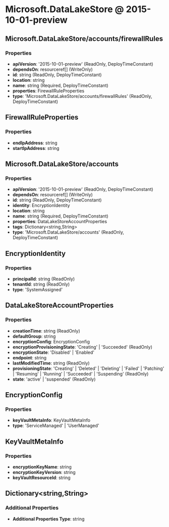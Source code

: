 # Microsoft.DataLakeStore @ 2015-10-01-preview

## Microsoft.DataLakeStore/accounts/firewallRules
### Properties
* **apiVersion**: '2015-10-01-preview' (ReadOnly, DeployTimeConstant)
* **dependsOn**: resourceref[] (WriteOnly)
* **id**: string (ReadOnly, DeployTimeConstant)
* **location**: string
* **name**: string (Required, DeployTimeConstant)
* **properties**: FirewallRuleProperties
* **type**: 'Microsoft.DataLakeStore/accounts/firewallRules' (ReadOnly, DeployTimeConstant)

## FirewallRuleProperties
### Properties
* **endIpAddress**: string
* **startIpAddress**: string

## Microsoft.DataLakeStore/accounts
### Properties
* **apiVersion**: '2015-10-01-preview' (ReadOnly, DeployTimeConstant)
* **dependsOn**: resourceref[] (WriteOnly)
* **id**: string (ReadOnly, DeployTimeConstant)
* **identity**: EncryptionIdentity
* **location**: string
* **name**: string (Required, DeployTimeConstant)
* **properties**: DataLakeStoreAccountProperties
* **tags**: Dictionary<string,String>
* **type**: 'Microsoft.DataLakeStore/accounts' (ReadOnly, DeployTimeConstant)

## EncryptionIdentity
### Properties
* **principalId**: string (ReadOnly)
* **tenantId**: string (ReadOnly)
* **type**: 'SystemAssigned'

## DataLakeStoreAccountProperties
### Properties
* **creationTime**: string (ReadOnly)
* **defaultGroup**: string
* **encryptionConfig**: EncryptionConfig
* **encryptionProvisioningState**: 'Creating' | 'Succeeded' (ReadOnly)
* **encryptionState**: 'Disabled' | 'Enabled'
* **endpoint**: string
* **lastModifiedTime**: string (ReadOnly)
* **provisioningState**: 'Creating' | 'Deleted' | 'Deleting' | 'Failed' | 'Patching' | 'Resuming' | 'Running' | 'Succeeded' | 'Suspending' (ReadOnly)
* **state**: 'active' | 'suspended' (ReadOnly)

## EncryptionConfig
### Properties
* **keyVaultMetaInfo**: KeyVaultMetaInfo
* **type**: 'ServiceManaged' | 'UserManaged'

## KeyVaultMetaInfo
### Properties
* **encryptionKeyName**: string
* **encryptionKeyVersion**: string
* **keyVaultResourceId**: string

## Dictionary<string,String>
### Additional Properties
* **Additional Properties Type**: string

